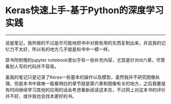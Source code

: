 # Keras快速上手-基于Python的深度学习实践

----------
说是笔记，我所做的不过是尽可能地把书中对我有用的东西复制出来，并且我的记忆力不太好，所以有的地方几乎就是和书中一模一样。

原书所附赠的jupyter notebook里似乎有一些补充内容，尤其是针对di六章，尽管看别人写的代码并不容易。

虽我的笔记只是记录了Keras一些基本的操作以及模型，虽然我并不研究图像处理，但是本书中我唯一能看明白的章节就是第六章和图像有关的地方，之后我要是有时间继续学习其他的应用的话会考虑重新阅读这本苏，不过网上对这本书的评价并不好，或许我也会找本更好的书。